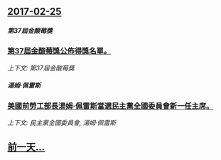 ## [2017-02-25](/news/2017/02/25/index.md)

##### 第37屆金酸莓獎
### [第37屆金酸莓獎公佈得獎名單。](/news/2017/02/25/第37屆金酸莓獎公佈得獎名單.md)
_上下文: 第37屆金酸莓獎_

##### 湯姆·佩雷斯
### [美國前勞工部長湯姆·佩雷斯當選民主黨全國委員會新一任主席。 ](/news/2017/02/25/美國前勞工部長湯姆-佩雷斯當選民主黨全國委員會新一任主席.md)
_上下文: 民主黨全國委員會, 湯姆·佩雷斯_

## [前一天...](/news/2017/02/24/index.md)


